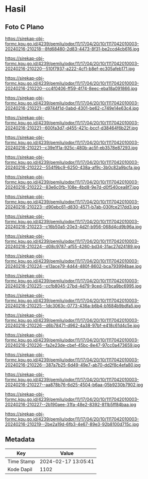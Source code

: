 # Hasil

## Foto C Plano

https://sirekap-obj-formc.kpu.go.id/4239/pemilu/pdpr/11/17/04/20/10/1117042010003-20240216-210218--8fd68480-2d83-4473-8f31-be2ccd4cb616.jpg

https://sirekap-obj-formc.kpu.go.id/4239/pemilu/pdpr/11/17/04/20/10/1117042010003-20240216-210220--510f7937-a222-4cf1-b8ef-ec305afeb171.jpg

https://sirekap-obj-formc.kpu.go.id/4239/pemilu/pdpr/11/17/04/20/10/1117042010003-20240216-210220--cc4f0406-ff59-4f74-8eec-eba18a091866.jpg

https://sirekap-obj-formc.kpu.go.id/4239/pemilu/pdpr/11/17/04/20/10/1117042010003-20240216-210221--d9744f1d-0abd-4301-be62-c749e14e63c4.jpg

https://sirekap-obj-formc.kpu.go.id/4239/pemilu/pdpr/11/17/04/20/10/1117042010003-20240216-210221--600fa3d7-d455-421c-bccf-d38464f6b22f.jpg

https://sirekap-obj-formc.kpu.go.id/4239/pemilu/pdpr/11/17/04/20/10/1117042010003-20240216-210221--c39e1f1a-925c-480b-ac5f-eb3578e87293.jpg

https://sirekap-obj-formc.kpu.go.id/4239/pemilu/pdpr/11/17/04/20/10/1117042010003-20240216-210222--554f9bc9-6250-438a-af9c-3b0c82a9bcfa.jpg

https://sirekap-obj-formc.kpu.go.id/4239/pemilu/pdpr/11/17/04/20/10/1117042010003-20240216-210222--83e6c0fb-108e-4bd8-9e7d-d0f540cea8f7.jpg

https://sirekap-obj-formc.kpu.go.id/4239/pemilu/pdpr/11/17/04/20/10/1117042010003-20240216-210223--d90ebc61-d830-4571-b7ab-030fce217dd3.jpg

https://sirekap-obj-formc.kpu.go.id/4239/pemilu/pdpr/11/17/04/20/10/1117042010003-20240216-210223--c16b50a5-20e3-4d2f-b956-068d4cd9b96a.jpg

https://sirekap-obj-formc.kpu.go.id/4239/pemilu/pdpr/11/17/04/20/10/1117042010003-20240216-210224--d08c9787-af55-4260-bd34-31ac27d24189.jpg

https://sirekap-obj-formc.kpu.go.id/4239/pemilu/pdpr/11/17/04/20/10/1117042010003-20240216-210224--e13ace79-4d44-480f-8602-bca793994bae.jpg

https://sirekap-obj-formc.kpu.go.id/4239/pemilu/pdpr/11/17/04/20/10/1117042010003-20240216-210225--ccfb8045-27bd-4d79-9ced-07bca9bc6995.jpg

https://sirekap-obj-formc.kpu.go.id/4239/pemilu/pdpr/11/17/04/20/10/1117042010003-20240216-210225--1dc3063c-0773-436a-b6b4-b1684b9bdfa5.jpg

https://sirekap-obj-formc.kpu.go.id/4239/pemilu/pdpr/11/17/04/20/10/1117042010003-20240216-210226--d6b78471-d962-4a38-97bf-e418c61d4c5e.jpg

https://sirekap-obj-formc.kpu.go.id/4239/pemilu/pdpr/11/17/04/20/10/1117042010003-20240216-210226--fa2e23de-cbef-45bc-8e47-97cc0a473659.jpg

https://sirekap-obj-formc.kpu.go.id/4239/pemilu/pdpr/11/17/04/20/10/1117042010003-20240216-210226--387a7b25-6d49-49e7-ab70-dd2f8c4efa80.jpg

https://sirekap-obj-formc.kpu.go.id/4239/pemilu/pdpr/11/17/04/20/10/1117042010003-20240216-210227--aa878b76-6d25-4504-b6aa-05b9230b7902.jpg

https://sirekap-obj-formc.kpu.go.id/4239/pemilu/pdpr/11/17/04/20/10/1117042010003-20240216-210227--2b190aee-31fa-48e2-8392-811b5ff84baa.jpg

https://sirekap-obj-formc.kpu.go.id/4239/pemilu/pdpr/11/17/04/20/10/1117042010003-20240216-210219--2be2a19d-6fb3-4e67-89e3-92b8100d715c.jpg


## Metadata

| Key        | Value               |
| ---------- | ------------------- |
| Time Stamp | 2024-02-17 13:05:41 |
| Kode Dapil | 1102                |



